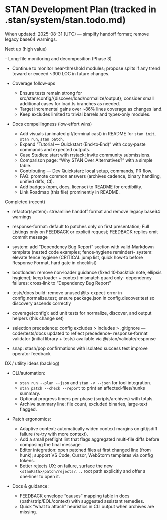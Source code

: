 # STAN Development Plan (tracked in .stan/system/stan.todo.md)

When updated: 2025-08-31 (UTC) — simplify handoff format; remove legacy base64 warnings.

Next up (high value)
<!-- validator moved to Completed (initial library). Integration into composition remains a separate track and will be planned when the composition layer is introduced in-repo. -->- Long‑file monitoring and decomposition (Phase 3)
  - Continue to monitor near‑threshold modules; propose splits if any
    trend toward or exceed ~300 LOC in future changes.

- Coverage follow‑ups
  - Ensure tests remain strong for src/stan/config/{discover/load/normalize/output};
    consider small additional cases for load.ts branches as needed.
  - Target incremental gains over ~86% lines coverage as changes land.
  - Keep excludes limited to trivial barrels and types‑only modules.

- Docs compellingness (low‑effort wins)
  - Add visuals (animated gif/terminal cast) in README for `stan init`, `stan run`, `stan patch`.
  - Expand “Tutorial — Quickstart (End‑to‑End)” with copy‑paste commands and expected outputs.
  - Case Studies: start with rrstack; invite community submissions.
  - Comparison page: “Why STAN Over Alternatives?” with a simple table.
  - Contributing — Dev Quickstart: local setup, commands, PR flow.
  - FAQ: promote common answers (archives cadence, binary handling, unified diffs, CI).
  - Add badges (npm, docs, license) to README for credibility.
  - Link Roadmap (this file) prominently in README.

Completed (recent)

- refactor(system): streamline handoff format and remove legacy base64 warnings
- response‑format: default to patches only on first presentation; Full Listings only on FEEDBACK or explicit request; FEEDBACK replies omit commit message

- system: add “Dependency Bug Report” section with valid‑Markdown template (nested code examples; fence‑hygiene reminder)- system: elevate fence hygiene (CRITICAL jump list, quick how‑to before Response Format, hard gate in checklist)
- bootloader: remove non‑loader guidance (fixed 10‑backtick note, ellipsis hygiene); keep loader + context‑mismatch guard only- dependency failures: cross‑link to “Dependency Bug Report”
- tests/docs build: remove unused @ts-expect-error in config.normalize.test; ensure package.json in config.discover.test so discovery ascends correctly
- coverage(config): add unit tests for normalize, discover, and output helpers (this change set)
- selection precedence: config excludes > includes > .gitignore — code/tests/docs updated to reflect precedence- response‑format validator (initial library + tests) available via @/stan/validate/response
- snap: stash/pop confirmations with isolated success test improve operator feedback

DX / utility ideas (backlog)

- CLI/automation:
  - `stan run --plan --json` and `stan -v --json` for tool integration.
  - `stan patch --check --report` to print an affected‑files/hunks summary.
  - Optional progress timers per phase (scripts/archives) with totals.
  - Archive summary line: file count, excluded binaries, large‑text flagged.

- Patch ergonomics:
  - Adaptive context: automatically widen context margins on git/jsdiff failure (re‑try with more context).
  - Add a small preflight lint that flags aggregated multi‑file diffs before composing the final message.
  - Editor integration: open patched files at first changed line (from hunk);
    support VS Code, Cursor, WebStorm templates via config tokens.
  - Better rejects UX: on failure, surface the new `<stanPath>/patch/rejects/...` root path explicitly and offer a one‑liner to open it.

- Docs & guidance:
  - FEEDBACK envelope “causes” mapping table in docs (path/strip/EOL/context) with suggested assistant remedies.
  - Quick “what to attach” heuristics in CLI output when archives are missing.
